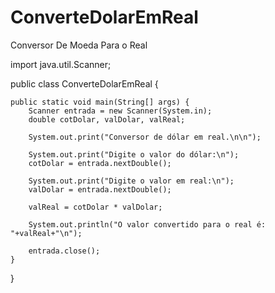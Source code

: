 # ConverteDolarEmReal
Conversor De Moeda Para o Real

import java.util.Scanner;


public class ConverteDolarEmReal {

	public static void main(String[] args) {
		Scanner entrada = new Scanner(System.in);
		double cotDolar, valDolar, valReal;
		
		System.out.print("Conversor de dólar em real.\n\n");
		
		System.out.print("Digite o valor do dólar:\n");
		cotDolar = entrada.nextDouble();
		
		System.out.print("Digite o valor em real:\n");
		valDolar = entrada.nextDouble();
		
		valReal = cotDolar * valDolar;
		
		System.out.println("O valor convertido para o real é: "+valReal+"\n");
		
		entrada.close();
	}

}
